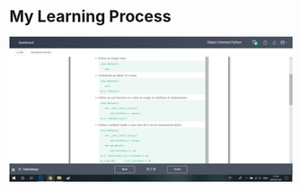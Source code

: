 # My Learning Process
![My Learning Process](https://github.com/ophwsjtu18/ohw19f/blob/master/student/YuKef/%E5%9B%BE%E7%89%87.jpg)
